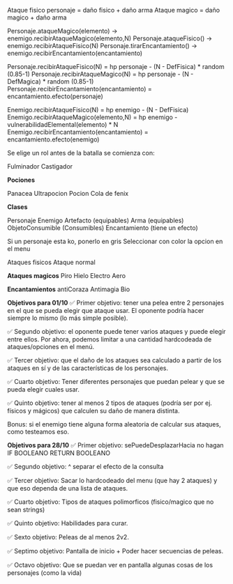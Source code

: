 Ataque fisico personaje = daño fisico + daño arma
Ataque magico = daño magico + daño arma 

Personaje.ataqueMagico(elemento) -> enemigo.recibirAtaqueMagico(elemento,N)
Personaje.ataqueFisico() -> enemigo.recibirAtaqueFisico(N)
Personaje.tirarEncantamiento() -> enemigo.recibirEncantamiento(encantamiento)

Personaje.recibirAtaqueFisico(N) = hp personaje  - (N - DefFisica) * random (0.85-1)
Personaje.recibirAtaqueMagico(N) = hp personaje  - (N - DefMagica) * random (0.85-1)
Personaje.recibirEncantamiento(encantamiento) = encantamiento.efecto(personaje)

Enemigo.recibirAtaqueFisico(N) = hp enemigo -  (N - DefFisica)
Enemigo.recibirAtaqueMagico(elemento,N) = hp enemigo - vulnerabilidadElemental(elemento) * N
Enemigo.recibirEncantamiento(encantamiento) = encantamiento.efecto(enemigo)


Se elige un rol antes de la batalla se comienza con:

Fulminador 
Castigador


**Pociones**

Panacea
Ultrapocion
Pocion
Cola de fenix

**Clases** 

Personaje
Enemigo
Artefacto (equipables)
Arma (equipables)
ObjetoConsumible (Consumibles)
Encantamiento (tiene un efecto)


Si un personaje esta ko, ponerlo en gris
Seleccionar con color la opcion en el menu

Ataques fisicos
Ataque normal

**Ataques magicos**
Piro
Hielo
Electro
Aero

**Encantamientos**
antiCoraza
Antimagia
Bio


**Objetivos para 01/10**
✅ Primer objetivo: tener una pelea entre 2 personajes en el que se pueda elegir que ataque usar. El oponente podría hacer siempre lo mismo (lo más simple posible).

✅ Segundo objetivo: el oponente puede tener varios ataques y puede elegir entre ellos.
Por ahora, podemos limitar a una cantidad hardcodeada de ataques/opciones en el menú.

✅ Tercer objetivo: que el daño de los ataques sea calculado a partir de los ataques en sí y de las características de los personajes.

✅ Cuarto objetivo: Tener diferentes personajes que puedan pelear y que se pueda elegir cuales usar.

✅ Quinto objetivo: tener al menos 2 tipos de ataques (podría ser por ej. físicos y mágicos) que calculen su daño de manera distinta.

Bonus: si el enemigo tiene alguna forma aleatoria de calcular sus ataques, como testeamos eso.

**Objetivos para 28/10**
✅ Primer objetivo: sePuedeDesplazarHacia no hagan IF BOOLEANO RETURN BOOLEANO

✅ Segundo objetivo: ^ separar el efecto de la consulta

✅ Tercer objetivo: Sacar lo hardcodeado del menu (que hay 2 ataques) y que eso dependa de una lista de ataques.

✅ Cuarto objetivo: Tipos de ataques polimorficos (fisico/magico que no sean strings)

✅ Quinto objetivo: Habilidades para curar.

✅ Sexto objetivo: Peleas de al menos 2v2.

✅ Septimo objetivo: Pantalla de inicio + Poder hacer secuencias de peleas.

✅ Octavo objetivo: Que se puedan ver en pantalla algunas cosas de los personajes (como la vida)